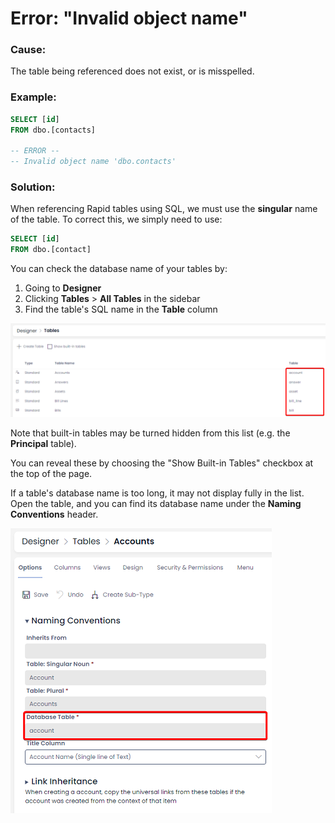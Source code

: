 # Error: "Invalid object name"

### Cause:
The table being referenced does not exist, or is misspelled.

### Example:
```sql
SELECT [id]
FROM dbo.[contacts]

-- ERROR --
-- Invalid object name 'dbo.contacts'
```

### Solution:

When referencing Rapid tables using SQL, we must use the **singular** name of the table. To correct this, we simply need to use:

```sql
SELECT [id]
FROM dbo.[contact]
```

You can check the database name of your tables by:

1. Going to **Designer**
2. Clicking **Tables** &gt; **All Tables** in the sidebar
3. Find the table's SQL name in the **Table** column

![A screenshot of the Designer > Tables page. The screenshot is annotated with a red box to denote the location and appearance of the tables' SQL or database names. For example, Accounts = account, Answers = answer, Assets = asset, Bill Lines = bill_line, Bills = bill.](table_name.png)

Note that built-in tables may be turned hidden from this list (e.g. the **Principal** table).

You can reveal these by choosing the "Show Built-in Tables" checkbox at the top of the page.

If a table's database name is too long, it may not display fully in the list. Open the table, and you can find its database name under the **Naming Conventions** header. 

![A screenshot of the Accounts > Options table. The table contains a field titled: "Database Table". In this example, the field reads "account". The screenshot is annotated with a red box to denote the location of this information.](naming_conventions.png)